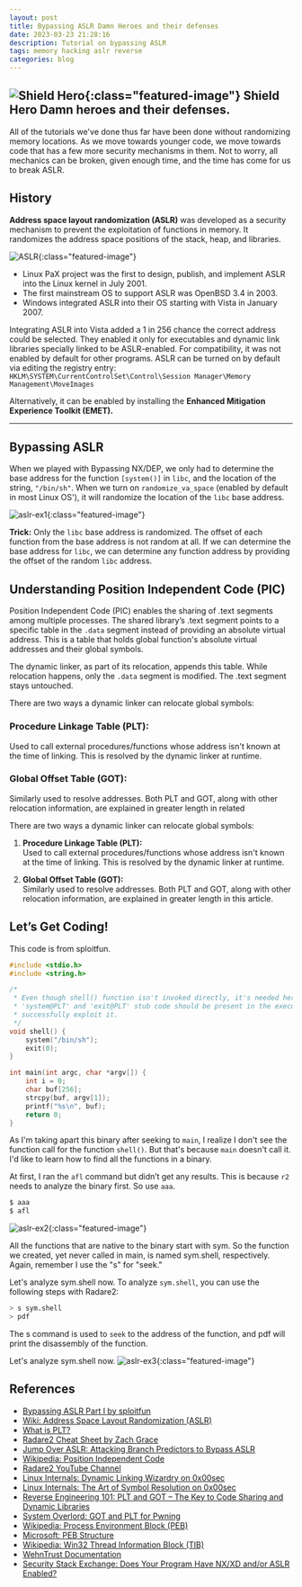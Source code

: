 ```yaml
---
layout: post
title: Bypassing ASLR Damn Heroes and their defenses
date: 2023-03-23 21:28:16
description: Tutorial on bypassing ASLR
tags: memory hacking aslr reverse
categories: blog
---
```


![Shield Hero](/assets/img/shield_hero.png "Shield Hero"){:class="featured-image"} Shield Hero
Damn heroes and their defenses.
---

All of the tutorials we've done thus far have been done without randomizing memory locations. As we move towards younger code, we move towards code that has a few more security mechanisms in them. Not to worry, all mechanics can be broken, given enough time, and the time has come for us to break ASLR.

## History

**Address space layout randomization (ASLR)** was developed as a security mechanism to prevent the exploitation of functions in memory. It randomizes the address space positions of the stack, heap, and libraries.

![ASLR](/assets/img/aslr-osx.png "ASLR"){:class="featured-image"}

- Linux PaX project was the first to design, publish, and implement ASLR into the Linux kernel in July 2001.
- The first mainstream OS to support ASLR was OpenBSD 3.4 in 2003.
- Windows integrated ASLR into their OS starting with Vista in January 2007.

Integrating ASLR into Vista added a 1 in 256 chance the correct address could be selected. They enabled it only for executables and dynamic link libraries specially linked to be ASLR-enabled. For compatibility, it was not enabled by default for other programs. ASLR can be turned on by default via editing the registry entry:
`HKLM\SYSTEM\CurrentControlSet\Control\Session Manager\Memory Management\MoveImages`


Alternatively, it can be enabled by installing the **Enhanced Mitigation Experience Toolkit (EMET).**

---

## Bypassing ASLR

When we played with Bypassing NX/DEP, we only had to determine the base address for the function `[system()]` in `libc`, and the location of the string, `"/bin/sh"`. When we turn on `randomize_va_space` (enabled by default in most Linux OS'), it will randomize the location of the `libc` base address.

![aslr-ex1](/assets/img/aslr-ex1.png "aslr-ex1"){:class="featured-image"}


**Trick:** Only the `libc` base address is randomized. The offset of each function from the base address is not random at all. If we can determine the base address for `libc`, we can determine any function address by providing the offset of the random `libc` address.

## Understanding Position Independent Code (PIC)
Position Independent Code (PIC) enables the sharing of .text segments among multiple processes. The shared library’s .text segment points to a specific table in the `.data` segment instead of providing an absolute virtual address. This is a table that holds global function's absolute virtual addresses and their global symbols.

The dynamic linker, as part of its relocation, appends this table. While relocation happens, only the `.data` segment is modified. The .text segment stays untouched.

There are two ways a dynamic linker can relocate global symbols:

### Procedure Linkage Table (PLT):
Used to call external procedures/functions whose address isn't known at the time of linking. This is resolved by the dynamic linker at runtime.

### Global Offset Table (GOT):
Similarly used to resolve addresses. Both PLT and GOT, along with other relocation information, are explained in greater length in related

There are two ways a dynamic linker can relocate global symbols:

1. **Procedure Linkage Table (PLT):**  
   Used to call external procedures/functions whose address isn't known at the time of linking. This is resolved by the dynamic linker at runtime.

2. **Global Offset Table (GOT):**  
   Similarly used to resolve addresses. Both PLT and GOT, along with other relocation information, are explained in greater length in this article.



## Let’s Get Coding!

This code is from sploitfun.

```c
#include <stdio.h>
#include <string.h>

/*
 * Even though shell() function isn't invoked directly, it's needed here since
 * 'system@PLT' and 'exit@PLT' stub code should be present in the executable to
 * successfully exploit it.
 */
void shell() {
    system("/bin/sh");
    exit(0);
}

int main(int argc, char *argv[]) {
    int i = 0;
    char buf[256];
    strcpy(buf, argv[1]);
    printf("%s\n", buf);
    return 0;
}
```

As I'm taking apart this binary after seeking to `main`, I realize I don't see the function call for the function `shell()`. But that's because `main` doesn't call it. I'd like to learn how to find all the functions in a binary.  

At first, I ran the `afl` command but didn’t get any results. This is because `r2` needs to analyze the binary first. So use `aaa`.

```bash
$ aaa
$ afl
```
![aslr-ex2](/assets/img/aslr-ex2.png "aslr-ex2"){:class="featured-image"}

All the functions that are native to the binary start with sym. So the function we created, yet never called in main, is named sym.shell, respectively. Again, remember I use the "s" for "seek."

Let's analyze sym.shell now.
To analyze `sym.shell`, you can use the following steps with Radare2:

```bash
> s sym.shell
> pdf
```

The s command is used to `seek` to the address of the function, and pdf will print the disassembly of the function.

Let's analyze sym.shell now.
![aslr-ex3](/assets/img/aslr-ex3.png "aslr-ex3"){:class="featured-image"}


## References

- [Bypassing ASLR Part I by sploitfun](https://sploitfun.wordpress.com/2015/05/08/bypassing-aslr-part-i/)
- [Wiki: Address Space Layout Randomization (ASLR)](https://en.wikipedia.org/wiki/Address_space_layout_randomization)
- [What is PLT?](https://reverseengineering.stackexchange.com/questions/1992/what-is-plt-got)
- [Radare2 Cheat Sheet by Zach Grace](https://zachgrace.com/cheat_sheets/radare2.html)
- [Jump Over ASLR: Attacking Branch Predictors to Bypass ASLR](https://chris-magistrado-c74h.squarespace.com/s/Jump-Over-ASLR-Attacking-Branch-Predictors-to-Bypass-ASLR.pdf)
- [Wikipedia: Position Independent Code](https://en.wikipedia.org/wiki/Position-independent_code)
- [Radare2 YouTube Channel](https://www.youtube.com/channel/UClcE-kVhqyiHCcjYwcpfj9w)
- [Linux Internals: Dynamic Linking Wizardry on 0x00sec](https://0x00sec.org/t/linux-internals-dynamic-linking-wizardry/1082)
- [Linux Internals: The Art of Symbol Resolution on 0x00sec](https://0x00sec.org/t/linux-internals-the-art-of-symbol-resolution/1488)
- [Reverse Engineering 101: PLT and GOT – The Key to Code Sharing and Dynamic Libraries](https://www.technovelty.org/linux/plt-and-got-the-key-to-code-sharing-and-dynamic-libraries.html)
- [System Overlord: GOT and PLT for Pwning](https://systemoverlord.com/2017/03/19/got-and-plt-for-pwning.html)
- [Wikipedia: Process Environment Block (PEB)](https://en.wikipedia.org/wiki/Process_Environment_Block)
- [Microsoft: PEB Structure](https://msdn.microsoft.com/en-us/library/windows/desktop/aa813706(v=vs.85).aspx)
- [Wikipedia: Win32 Thread Information Block (TIB)](https://en.wikipedia.org/wiki/Win32_Thread_Information_Block)
- [WehnTrust Documentation](https://wehntrust.codeplex.com/SourceControl/latest#documentation/README.txt)
- [Security Stack Exchange: Does Your Program Have NX/XD and/or ASLR Enabled?](https://security.stackexchange.com/questions/58528/how-can-i-check-if-a-mac-application-has-nx-or-aslr-enabled)
